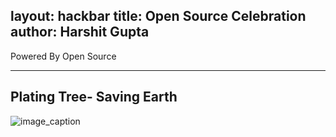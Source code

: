 layout: hackbar
title: Open Source Celebration
author: Harshit Gupta
---
Powered By Open Source

---

## Plating Tree- Saving Earth

![image_caption]({{site.baseurl}}/assets/images/online-tree-plantation.jpg)
